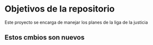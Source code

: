 # Objetivos de la repositorio

Este proyecto se encarga de manejar los planes de la liga de la justicia


## Estos cmbios son nuevos